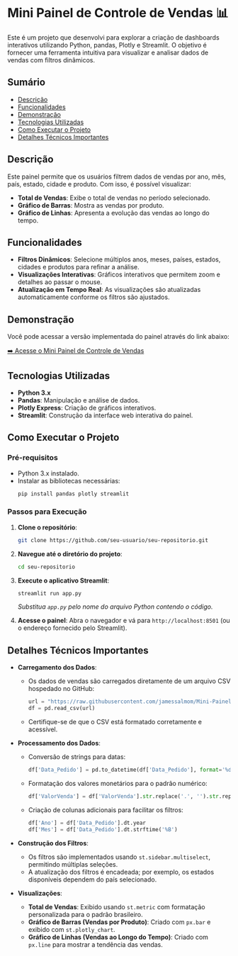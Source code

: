 # Mini Painel de Controle de Vendas 📊

Este é um projeto que desenvolvi para explorar a criação de dashboards interativos utilizando Python, pandas, Plotly e Streamlit. O objetivo é fornecer uma ferramenta intuitiva para visualizar e analisar dados de vendas com filtros dinâmicos.

## Sumário

- [Descrição](#descrição)
- [Funcionalidades](#funcionalidades)
- [Demonstração](#demonstração)
- [Tecnologias Utilizadas](#tecnologias-utilizadas)
- [Como Executar o Projeto](#como-executar-o-projeto)
- [Detalhes Técnicos Importantes](#detalhes-técnicos-importantes)


## Descrição

Este painel permite que os usuários filtrem dados de vendas por ano, mês, país, estado, cidade e produto. Com isso, é possível visualizar:

- **Total de Vendas**: Exibe o total de vendas no período selecionado.
- **Gráfico de Barras**: Mostra as vendas por produto.
- **Gráfico de Linhas**: Apresenta a evolução das vendas ao longo do tempo.

## Funcionalidades

- **Filtros Dinâmicos**: Selecione múltiplos anos, meses, países, estados, cidades e produtos para refinar a análise.
- **Visualizações Interativas**: Gráficos interativos que permitem zoom e detalhes ao passar o mouse.
- **Atualização em Tempo Real**: As visualizações são atualizadas automaticamente conforme os filtros são ajustados.

## Demonstração

Você pode acessar a versão implementada do painel através do link abaixo:

[➡️ Acesse o Mini Painel de Controle de Vendas](https://mini-painel-sales-vrdgeurdhmcvvrczrjus9t.streamlit.app/)

## Tecnologias Utilizadas

- **Python 3.x**
- **Pandas**: Manipulação e análise de dados.
- **Plotly Express**: Criação de gráficos interativos.
- **Streamlit**: Construção da interface web interativa do painel.

## Como Executar o Projeto

### Pré-requisitos

- Python 3.x instalado.
- Instalar as bibliotecas necessárias:
  ```bash
  pip install pandas plotly streamlit
  ```

### Passos para Execução

1. **Clone o repositório**:
   ```bash
   git clone https://github.com/seu-usuario/seu-repositorio.git
   ```
2. **Navegue até o diretório do projeto**:
   ```bash
   cd seu-repositorio
   ```
3. **Execute o aplicativo Streamlit**:
   ```bash
   streamlit run app.py
   ```
   *Substitua `app.py` pelo nome do arquivo Python contendo o código.*

4. **Acesse o painel**:
   Abra o navegador e vá para `http://localhost:8501` (ou o endereço fornecido pelo Streamlit).

## Detalhes Técnicos Importantes

- **Carregamento dos Dados**:
  - Os dados de vendas são carregados diretamente de um arquivo CSV hospedado no GitHub:
    ```python
    url = "https://raw.githubusercontent.com/jamessalmom/Mini-Painel-Sales/master/vendas.csv"
    df = pd.read_csv(url)
    ```
  - Certifique-se de que o CSV está formatado corretamente e acessível.

- **Processamento dos Dados**:
  - Conversão de strings para datas:
    ```python
    df['Data_Pedido'] = pd.to_datetime(df['Data_Pedido'], format='%d/%m/%Y')
    ```
  - Formatação dos valores monetários para o padrão numérico:
    ```python
    df['ValorVenda'] = df['ValorVenda'].str.replace('.', '').str.replace(',', '.').astype(float)
    ```
  - Criação de colunas adicionais para facilitar os filtros:
    ```python
    df['Ano'] = df['Data_Pedido'].dt.year
    df['Mes'] = df['Data_Pedido'].dt.strftime('%B')
    ```

- **Construção dos Filtros**:
  - Os filtros são implementados usando `st.sidebar.multiselect`, permitindo múltiplas seleções.
  - A atualização dos filtros é encadeada; por exemplo, os estados disponíveis dependem do país selecionado.

- **Visualizações**:
  - **Total de Vendas**: Exibido usando `st.metric` com formatação personalizada para o padrão brasileiro.
  - **Gráfico de Barras (Vendas por Produto)**: Criado com `px.bar` e exibido com `st.plotly_chart`.
  - **Gráfico de Linhas (Vendas ao Longo do Tempo)**: Criado com `px.line` para mostrar a tendência das vendas.
